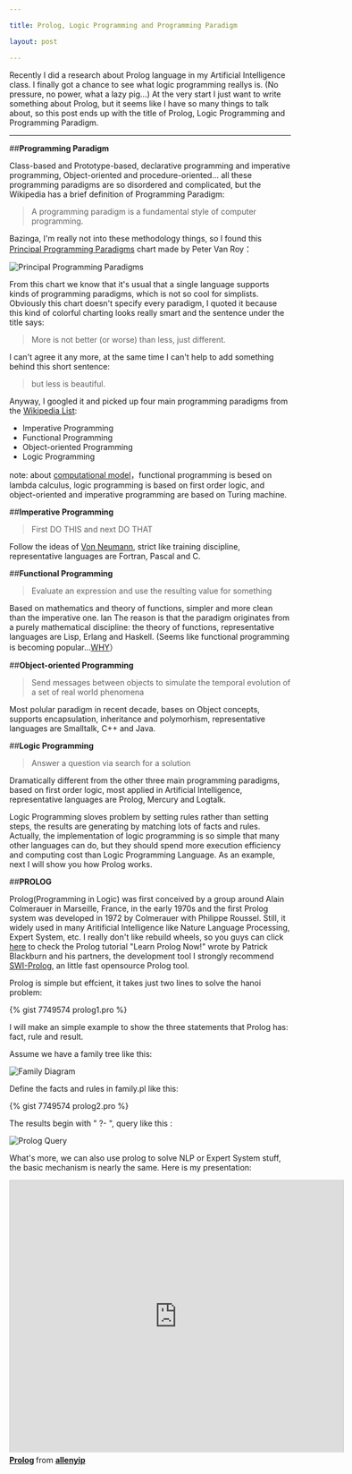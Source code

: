 ```yaml
---

title: Prolog, Logic Programming and Programming Paradigm

layout: post

---
```

Recently I did a research about Prolog language in my Artificial Intelligence class. I finally got a chance to see what logic programming reallys is. (No pressure, no power, what a lazy pig...) At the very start I just want to write something about Prolog, but it seems like I have so many things to talk about, so this post ends up with the title of Prolog, Logic Programming and Programming Paradigm.   

---

##**Programming Paradigm**

Class-based and Prototype-based, declarative programming and imperative programming, Object-oriented and procedure-oriented... all these programming paradigms are so disordered and complicated, but the Wikipedia has a brief definition of Programming Paradigm:  

>A programming paradigm is a fundamental style of computer programming.

Bazinga, I'm really not into these methodology things, so I found this [Principal Programming Paradigms][1] chart made by Peter Van Roy：

![Principal Programming Paradigms][2]

From this chart we know that it's usual that a single language supports kinds of programming paradigms, which is not so cool for simplists. Obviously this chart doesn't specify every paradigm, I quoted it because this kind of colorful charting looks really smart and the sentence under the title says: 

>More is not better (or worse) than less, just different.

I can't agree it any more, at the same time I can't help to add something behind this short sentence: 

>but less is beautiful.

Anyway, I googled it and picked up four main programming paradigms from the [Wikipedia List][3]: 

* Imperative Programming
* Functional Programming
* Object-oriented Programming
* Logic Programming

note: about [computational model][4]，functional programming is besed on  lambda calculus, logic programming is based on first order logic, and object-oriented and imperative programming are based on Turing machine.

##**Imperative Programming**

>First DO THIS and next DO THAT

Follow the ideas of [Von Neumann][5], strict like training discipline, representative languages are Fortran, Pascal and C.

##**Functional Programming**

>Evaluate an expression and use the resulting value for something

Based on mathematics and theory of functions, simpler and more clean than the imperative one. lan The reason is that the paradigm originates from a purely mathematical discipline: the theory of functions, representative languages are Lisp, Erlang and Haskell. (Seems like functional programming is becoming popular...[WHY][6]）

##**Object-oriented Programming**

>Send messages between objects to simulate the temporal evolution of a set of real world phenomena

Most polular paradigm in recent decade, bases on Object concepts, supports encapsulation, inheritance and polymorhism, representative languages are Smalltalk, C++ and Java.

##**Logic Programming**

>Answer a question via search for a solution

Dramatically different from the other three main programming paradigms, based on first order logic, most applied in Artificial Intelligence, representative languages are Prolog, Mercury and Logtalk.

Logic Programming sloves problem by setting rules rather than setting steps, the results are generating by matching lots of facts and rules. Actually, the implementation of logic programming is so simple that many other languages can do, but they should spend more execution efficiency and computing cost than Logic Programming Language. As an example, next I will show you how Prolog works.

##**PROLOG**

Prolog(Programming in Logic) was first conceived by a group around Alain Colmerauer in Marseille, France, in the early 1970s and the first Prolog system was developed in 1972 by Colmerauer with Philippe Roussel. Still, it widely used in many Aritificial Intelligence like Nature Language Processing, Expert System, etc. I really don't like rebuild wheels, so you guys can click [here][7] to check the Prolog tutorial "Learn Prolog Now!" wrote by Patrick Blackburn and his partners, the development tool I strongly recommend [SWI-Prolog][8], an little fast opensource Prolog tool.

Prolog is simple but effcient, it takes just two lines to solve the hanoi problem:

{% gist 7749574 prolog1.pro %}

I will make an simple example to show the three statements that Prolog has: fact, rule and result.

Assume we have a family tree like this:

![Family Diagram][9]

Define the facts and rules in family.pl like this:

{% gist 7749574 prolog2.pro %}

The results  begin with " ?- ", query like this :

![Prolog Query][10]

What's more, we can also use prolog to solve NLP or Expert System stuff, the basic mechanism is nearly the same. Here is my presentation:

<iframe src="http://www.slideshare.net/slideshow/embed_code/16338774" width="597" height="486" frameborder="0" marginwidth="0" marginheight="0" scrolling="no" style="border:1px solid #CCC;border-width:1px 1px 0;margin-bottom:5px" allowfullscreen webkitallowfullscreen mozallowfullscreen> </iframe> <div style="margin-bottom:5px"> <strong> <a href="http://www.slideshare.net/allenyip/prolog-16338774" title="Prolog" target="_blank">Prolog</a> </strong> from <strong><a href="http://www.slideshare.net/allenyip" target="_blank">allenyip</a></strong> </div>

[1]:http://www.info.ucl.ac.be/~pvr/paradigmsDIAGRAMeng108.pdf
[2]:http://i.imgur.com/oACpKEi.png
[3]:http://en.wikipedia.org/wiki/Category:Programming_paradigms
[4]:http://en.wikipedia.org/wiki/Computational_model
[5]:http://en.wikipedia.org/wiki/John_von_Neumann
[6]:http://www.cse.chalmers.se/~rjmh/Papers/whyfp.html
[7]:http://www.learnprolognow.org/
[8]:http://www.swi-prolog.org
[9]:http://i.imgur.com/ekXPwFP.png
[10]:http://i.imgur.com/PX5NBlR.png